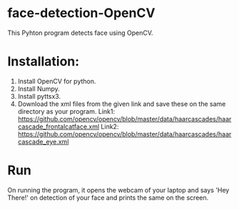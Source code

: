 # face-detection-OpenCV
This Pyhton program detects face using OpenCV.

# Installation:
1. Install OpenCV for python.
2. Install Numpy.
3. Install pyttsx3.
4. Download the xml files from the given link and save these on the same directory as your program.
Link1: https://github.com/opencv/opencv/blob/master/data/haarcascades/haarcascade_frontalcatface.xml
Link2: https://github.com/opencv/opencv/blob/master/data/haarcascades/haarcascade_eye.xml

# Run
On running the program, it opens the webcam of your laptop and says 'Hey There!' on detection of your face and prints the same on the screen. 
